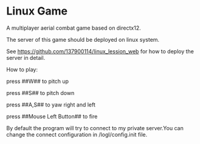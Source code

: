 # Linux Game

A multiplayer aerial combat game based on directx12.

The server of this game should be deployed on linux system.

See https://github.com/137900114/linux_lession_web for how to deploy the server in detail.

How to play:

press ##W## to pitch up

press ##S## to pitch down

press ##A,S## to yaw right and left

press ##Mouse Left Button## to fire

By default the program will try to connect to my private server.You can change the connect configuration in /logl/config.init file.
